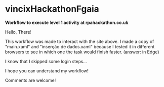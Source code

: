 # vincixHackathonFgaia
**Workflow to execute level 1 activity at rpahackathon.co.uk**

Hello, There!

This workflow was made to interact with the site above.
I made a copy of "main.xaml" and "inserção de dados.xaml" because I tested it in different browsers to see in which one the task would finish faster. (answer: in Edge)

I know that I skipped some login steps...

I hope you can understand my workflow!

Comments are welcome!
